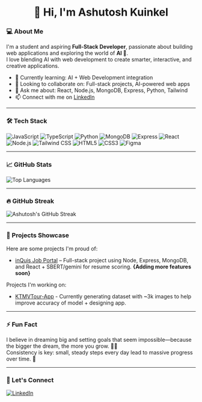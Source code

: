 # <h1 align="center">👋 Hi, I'm Ashutosh Kuinkel</h1>

### 💻 About Me
I'm a student and aspiring **Full-Stack Developer**, passionate about building web applications and exploring the world of **AI 🤖**.  
I love blending AI with web development to create smarter, interactive, and creative applications.  

- 🌱 Currently learning: AI + Web Development integration  
- 👯 Looking to collaborate on: Full-stack projects, AI-powered web apps  
- 💬 Ask me about: React, Node.js, MongoDB, Express, Python, Tailwind  
- 📫 Connect with me on [LinkedIn](https://www.linkedin.com/in/ashutoshkuinkel/)

---

### 🛠️ Tech Stack

<p align="left">
  <img alt="JavaScript" src="https://img.shields.io/badge/-JavaScript-F7DF1E?style=for-the-badge&logo=javascript&logoColor=black" />
  <img alt="TypeScript" src="https://img.shields.io/badge/-TypeScript-3178C6?style=for-the-badge&logo=typescript&logoColor=white" />
  <img alt="Python" src="https://img.shields.io/badge/-Python-3776AB?style=for-the-badge&logo=python&logoColor=white" />
  <img alt="MongoDB" src="https://img.shields.io/badge/-MongoDB-47A248?style=for-the-badge&logo=mongodb&logoColor=white" />
  <img alt="Express" src="https://img.shields.io/badge/-Express-000000?style=for-the-badge&logo=express&logoColor=white" />
  <img alt="React" src="https://img.shields.io/badge/-React-61DAFB?style=for-the-badge&logo=react&logoColor=white" />
  <img alt="Node.js" src="https://img.shields.io/badge/-Node.js-339933?style=for-the-badge&logo=node.js&logoColor=white" />
  <img alt="Tailwind CSS" src="https://img.shields.io/badge/-Tailwind%20CSS-06B6D4?style=for-the-badge&logo=tailwind-css&logoColor=white" />
  <img alt="HTML5" src="https://img.shields.io/badge/-HTML5-E34F26?style=for-the-badge&logo=html5&logoColor=white" />
  <img alt="CSS3" src="https://img.shields.io/badge/-CSS3-1572B6?style=for-the-badge&logo=css3&logoColor=white" />
  <img alt="Figma" src="https://img.shields.io/badge/-Figma-F24E1E?style=for-the-badge&logo=figma&logoColor=white" />
</p>


---

### 📈 GitHub Stats
<p align="left">
  
  <img alt="Top Languages" src="https://github-readme-stats.vercel.app/api/top-langs/?username=AshutoshKuinkel&layout=compact&theme=radical" />
</p>

---

### 🔥 GitHub Streak
![Ashutosh's GitHub Streak](https://github-readme-streak-stats.herokuapp.com/?user=AshutoshKuinkel&theme=radical&hide_border=true)

---

### 🚀 Projects Showcase
Here are some projects I'm proud of:

- [inQuis Job Portal](https://github.com/AshutoshKuinkel/inQuis-Job-Portal) – Full-stack project using Node, Express, MongoDB, and React + SBERT/gemini for resume scoring. **{Adding more features soon}**  

Projects I'm working on:
- [KTMVTour-App]() - Currently generating dataset with ~3k images to help improve accuracy of model + designing app.

---

### ⚡ Fun Fact
I believe in dreaming big and setting goals that seem impossible—because the bigger the dream, the more you grow. 🚀💡  
Consistency is key: small, steady steps every day lead to massive progress over time. 🔑

---

### 🌟 Let's Connect
<p align="left">
  <a href="https://www.linkedin.com/in/ashutoshkuinkel/">
    <img alt="LinkedIn" src="https://img.shields.io/badge/LinkedIn-AshutoshKuinkel-blue?style=for-the-badge&logo=linkedin&logoColor=white" />
  </a>
</p>
